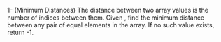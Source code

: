 1- (Minimum Distances) The distance between two array values is the number of indices between them. Given , find the minimum distance between any pair of equal elements in the array. If no such value exists, return -1.